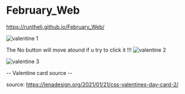 # February_Web

https://runtheli.github.io/February_Web/

![valentine 1](https://github.com/user-attachments/assets/121249dc-14e9-47f8-8b3b-ed1774923024)

The No button will move atound if u try to click it !!! 
![valentine 2](https://github.com/user-attachments/assets/2f41183f-830f-4479-99d4-e19b38fad371)


![valentine 3](https://github.com/user-attachments/assets/3a7a900b-d4a3-423d-8721-4d18f44f23b6)

-- Valentine card source --

source: https://lenadesign.org/2021/01/21/css-valentines-day-card-2/
